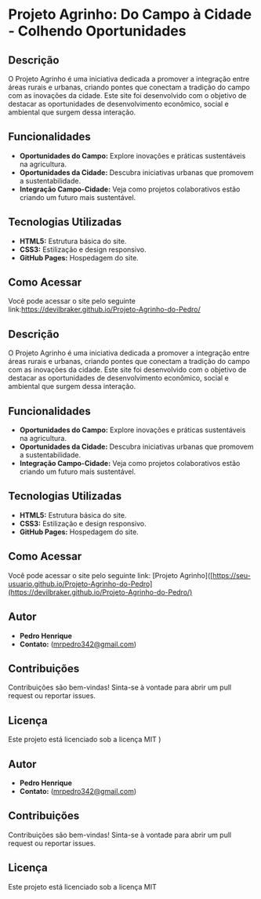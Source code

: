 # Projeto Agrinho: Do Campo à Cidade - Colhendo Oportunidades

## Descrição
O Projeto Agrinho é uma iniciativa dedicada a promover a integração entre áreas rurais e urbanas, criando pontes que conectam a tradição do campo com as inovações da cidade. Este site foi desenvolvido com o objetivo de destacar as oportunidades de desenvolvimento econômico, social e ambiental que surgem dessa interação.

## Funcionalidades
- **Oportunidades do Campo:** Explore inovações e práticas sustentáveis na agricultura.
- **Oportunidades da Cidade:** Descubra iniciativas urbanas que promovem a sustentabilidade.
- **Integração Campo-Cidade:** Veja como projetos colaborativos estão criando um futuro mais sustentável.

## Tecnologias Utilizadas
- **HTML5:** Estrutura básica do site.
- **CSS3:** Estilização e design responsivo.
- **GitHub Pages:** Hospedagem do site.

## Como Acessar
Você pode acessar o site pelo seguinte link:https://devilbraker.github.io/Projeto-Agrinho-do-Pedro/

## Descrição
O Projeto Agrinho é uma iniciativa dedicada a promover a integração entre áreas rurais e urbanas, criando pontes que conectam a tradição do campo com as inovações da cidade. Este site foi desenvolvido com o objetivo de destacar as oportunidades de desenvolvimento econômico, social e ambiental que surgem dessa interação.

## Funcionalidades
- **Oportunidades do Campo:** Explore inovações e práticas sustentáveis na agricultura.
- **Oportunidades da Cidade:** Descubra iniciativas urbanas que promovem a sustentabilidade.
- **Integração Campo-Cidade:** Veja como projetos colaborativos estão criando um futuro mais sustentável.

## Tecnologias Utilizadas
- **HTML5:** Estrutura básica do site.
- **CSS3:** Estilização e design responsivo.
- **GitHub Pages:** Hospedagem do site.

## Como Acessar
Você pode acessar o site pelo seguinte link: [Projeto Agrinho]([https://seu-usuario.github.io/Projeto-Agrinho-do-Pedro](https://devilbraker.github.io/Projeto-Agrinho-do-Pedro/)

## Autor
- **Pedro Henrique**
- **Contato:** (mrpedro342@gmail.com)

## Contribuições
Contribuições são bem-vindas! Sinta-se à vontade para abrir um pull request ou reportar issues.

## Licença
Este projeto está licenciado sob a licença MIT
)

## Autor
- **Pedro Henrique**
- **Contato:** (mrpedro342@gmail.com)

## Contribuições
Contribuições são bem-vindas! Sinta-se à vontade para abrir um pull request ou reportar issues.

## Licença
Este projeto está licenciado sob a licença MIT

